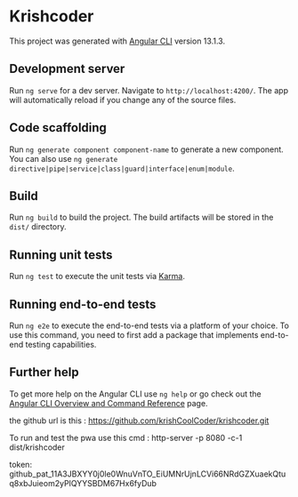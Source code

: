 # Krishcoder

This project was generated with [Angular CLI](https://github.com/angular/angular-cli) version 13.1.3.

## Development server

Run `ng serve` for a dev server. Navigate to `http://localhost:4200/`. The app will automatically reload if you change any of the source files.

## Code scaffolding

Run `ng generate component component-name` to generate a new component. You can also use `ng generate directive|pipe|service|class|guard|interface|enum|module`.

## Build

Run `ng build` to build the project. The build artifacts will be stored in the `dist/` directory.

## Running unit tests

Run `ng test` to execute the unit tests via [Karma](https://karma-runner.github.io).

## Running end-to-end tests

Run `ng e2e` to execute the end-to-end tests via a platform of your choice. To use this command, you need to first add a package that implements end-to-end testing capabilities.

## Further help

To get more help on the Angular CLI use `ng help` or go check out the [Angular CLI Overview and Command Reference](https://angular.io/cli) page.


the github url is this :
https://github.com/krishCoolCoder/krishcoder.git

To run and test the pwa use this cmd : 
http-server -p 8080 -c-1 dist/krishcoder

token:
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